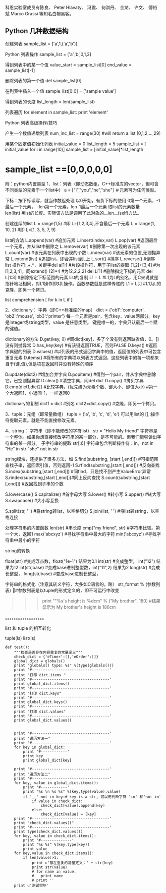 ## 
科恩实验室成员有陈良、
Peter Hlavaty、
冯震、
何淇丹、
金龙、
许文、
傅裕斌
Marco Grassi
等知名白帽黑客。

## Python  几种数据结构
创建列表
sample_list = ['a',1,('a','b')]

Python 列表操作
sample_list = ['a','b',0,1,3]

得到列表中的某一个值
value_start = sample_list[0]
end_value = sample_list[-1]

删除列表的第一个值
del sample_list[0]

在列表中插入一个值
sample_list[0:0] = ['sample value']

得到列表的长度
list_length = len(sample_list)

列表遍历
for element in sample_list:
    print 'element' 
    
Python 列表高级操作/技巧

产生一个数值递增列表
num_inc_list = range(30)
#will return a list [0,1,2,...,29]

用某个固定值初始化列表
initial_value = 0
list_length = 5
sample_list = [ initial_value for i in range(10)]
sample_list = [initial_value]*list_length
# sample_list ==[0,0,0,0,0]


附：python内置类型
1、list：列表（即动态数组，C++标准库的vector，但可含不同类型的元素于一个list中）
a = ["I","you","he","she"]      ＃元素可为任何类型。

下标：按下标读写，就当作数组处理
以0开始，有负下标的使用
0第一个元素，-1最后一个元素，
-len第一个元素，len-1最后一个元素
取list的元素数量                
len(list)   #list的长度。实际该方法是调用了此对象的__len__(self)方法。 

创建连续的list
L = range(1,5)      #即 L=[1,2,3,4],不含最后一个元素
L = range(1, 10, 2) #即 L=[1, 3, 5, 7, 9]

list的方法
L.append(var)   #追加元素
L.insert(index,var)
L.pop(var)      #返回最后一个元素，并从list中删除之
L.remove(var)   #删除第一次出现的该元素
L.count(var)    #该元素在列表中出现的个数
L.index(var)    #该元素的位置,无则抛异常 
L.extend(list)  #追加list，即合并list到L上
L.sort()        #排序
L.reverse()     #倒序
list 操作符:,+,*，关键字del
a[1:]       #片段操作符，用于子list的提取
[1,2]+[3,4] #为[1,2,3,4]。同extend()
[2]*4       #为[2,2,2,2]
del L[1]    #删除指定下标的元素
del L[1:3]  #删除指定下标范围的元素
list的复制
L1 = L      #L1为L的别名，用C来说就是指针地址相同，对L1操作即对L操作。函数参数就是这样传递的
L1 = L[:]   #L1为L的克隆，即另一个拷贝。
        
list comprehension
   [ <expr1> for k in L if <expr2> ]
                
2、dictionary： 字典（即C++标准库的map）
dict = {'ob1':'computer', 'ob2':'mouse', 'ob3':'printer'}
每一个元素是pair，包含key、value两部分。key是Integer或string类型，value 是任意类型。
键是唯一的，字典只认最后一个赋的键值。

dictionary的方法
D.get(key, 0)       #同dict[key]，多了个没有则返回缺省值，0。[]没有则抛异常
D.has_key(key)      #有该键返回TRUE，否则FALSE
D.keys()            #返回字典键的列表
D.values()          #以列表的形式返回字典中的值，返回值的列表中可包含重复元素
D.items()           #将所有的字典项以列表方式返回，这些列表中的每一项都来自于(键,值),但是项在返回时并没有特殊的顺序         

D.update(dict2)     #增加合并字典
D.popitem()         #得到一个pair，并从字典中删除它。已空则抛异常
D.clear()           #清空字典，同del dict
D.copy()            #拷贝字典
D.cmp(dict1,dict2)  #比较字典，(优先级为元素个数、键大小、键值大小)
                    #第一个大返回1，小返回-1，一样返回0
            
dictionary的复制
dict1 = dict        #别名
dict2=dict.copy()   #克隆，即另一个拷贝。

3、tuple：元组（即常量数组）
tuple = ('a', 'b', 'c', 'd', 'e')
可以用list的 [],:操作符提取元素。就是不能直接修改元素。

4、string：     字符串（即不能修改的字符list）
str = "Hello My friend"
字符串是一个整体。如果你想直接修改字符串的某一部分，是不可能的。但我们能够读出字符串的某一部分。
子字符串的提取
str[:6]
字符串包含判断操作符：in，not in
"He" in str
"she" not in str

string模块，还提供了很多方法，如
S.find(substring, [start [,end]]) #可指范围查找子串，返回索引值，否则返回-1
S.rfind(substring,[start [,end]]) #反向查找
S.index(substring,[start [,end]]) #同find，只是找不到产生ValueError异常
S.rindex(substring,[start [,end]])#同上反向查找
S.count(substring,[start [,end]]) #返回找到子串的个数

S.lowercase()
S.capitalize()      #首字母大写
S.lower()           #转小写
S.upper()           #转大写
S.swapcase()        #大小写互换

S.split(str, ' ')   #将string转list，以空格切分
S.join(list, ' ')   #将list转string，以空格连接

处理字符串的内置函数
len(str)                #串长度
cmp("my friend", str)   #字符串比较。第一个大，返回1
max('abcxyz')           #寻找字符串中最大的字符
min('abcxyz')           #寻找字符串中最小的字符

string的转换
            
float(str) #变成浮点数，float("1e-1")  结果为0.1
int(str)        #变成整型，  int("12")  结果为12
int(str,base)   #变成base进制整型数，int("11",2) 结果为2
long(str)       #变成长整型，
long(str,base)  #变成base进制长整型，

字符串的格式化（注意其转义字符，大多如C语言的，略）
str_format % (参数列表) #参数列表是以tuple的形式定义的，即不可运行中改变
>>>print ""%s's height is %dcm" % ("My brother", 180)
          #结果显示为 My brother's height is 180cm

。。。。。。。。。。。。。。。。。。

list 和 tuple 的相互转化

tuple(ls) 
list(ls)


```
def test():
    """检查是否存在内容重复的常量定义"""
    check_dict = {'eTimer':[],'eOrder':[]}
    global_dict = globals()
    print "globals() type: %s" %(type(globals()))
    print '#-----------------------------------'
    print "打印 dict.items "
    print '#-----------------------------------'
    print global_dict.items()
    print '#-----------------------------------'
    print "打印 dict.keys"
    print '#-----------------------------------'
    print global_dict.keys()
    print '#-----------------------------------'
    print "打印 dict.values"
    print '#-----------------------------------'
    print global_dict.values()


    print '#-----------------------------------'
    print "遍历方法一"
    print '#-----------------------------------'
    for key in global_dict:
        print '#------------'
        print key
        print global_dict[key]

    print '#-----------------------------------'
    print "遍历方法二"
    print '#-----------------------------------'
    for key, value in global_dict.items():
        print '#------------'
        print "%s \n %s %s" %(key,type(value),value)
        if '__' not in key:# key is a str, 可以用判断字符 'in' 和'not in'
            if value in check_dict:
                check_dict[value].append(key)
            else:
                check_dict[value] = [key]
    print '#-----------------------------------'
    print "check_dict.values()"
    print '#-----------------------------------'
    print type(check_dict.values())
    for key, value in check_dict.items():
        print '#--------------'
        print "%s %s" %(key,type(key))
        print value
    for key,value in check_dict.items():
        if len(value)>1:
            print u'存在重复的常量定义：' + str(key)
            print str(value)
            # for name in value:
            #   print name
            # print ''
    print u'测试完毕'
```
